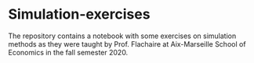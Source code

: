# Simulation-exercises
The repository contains a notebook with some exercises on simulation methods as they were taught by Prof. Flachaire at Aix-Marseille School of Economics in the fall semester 2020.
